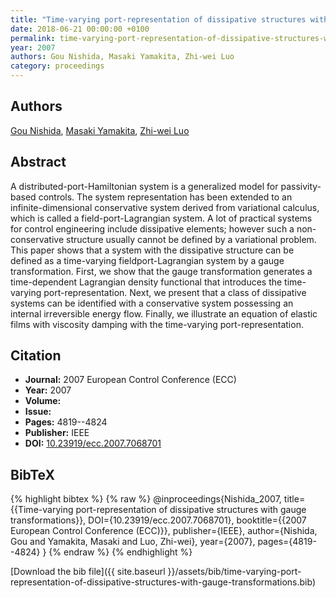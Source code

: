 ```yaml
---
title: "Time-varying port-representation of dissipative structures with gauge transformations"
date: 2018-06-21 00:00:00 +0100
permalink: time-varying-port-representation-of-dissipative-structures-with-gauge-transformations
year: 2007
authors: Gou Nishida, Masaki Yamakita, Zhi-wei Luo
category: proceedings
---
```

 
## Authors
[Gou Nishida](authors/gou-nishida), [Masaki Yamakita](authors/masaki-yamakita), [Zhi-wei Luo](authors/zhi-wei-luo)
 
## Abstract
A distributed-port-Hamiltonian system is a generalized model for passivity-based controls. The system representation has been extended to an infinite-dimensional conservative system derived from variational calculus, which is called a field-port-Lagrangian system. A lot of practical systems for control engineering include dissipative elements; however such a non-conservative structure usually cannot be defined by a variational problem. This paper shows that a system with the dissipative structure can be defined as a time-varying fieldport-Lagrangian system by a gauge transformation. First, we show that the gauge transformation generates a time-dependent Lagrangian density functional that introduces the time-varying port-representation. Next, we present that a class of dissipative systems can be identified with a conservative system possessing an internal irreversible energy flow. Finally, we illustrate an equation of elastic films with viscosity damping with the time-varying port-representation.
 
## Citation
- **Journal:** 2007 European Control Conference (ECC)
- **Year:** 2007
- **Volume:** 
- **Issue:** 
- **Pages:** 4819--4824
- **Publisher:** IEEE
- **DOI:** [10.23919/ecc.2007.7068701](https://doi.org/10.23919/ecc.2007.7068701)
 
## BibTeX
{% highlight bibtex %}
{% raw %}
@inproceedings{Nishida_2007,
  title={{Time-varying port-representation of dissipative structures with gauge transformations}},
  DOI={10.23919/ecc.2007.7068701},
  booktitle={{2007 European Control Conference (ECC)}},
  publisher={IEEE},
  author={Nishida, Gou and Yamakita, Masaki and Luo, Zhi-wei},
  year={2007},
  pages={4819--4824}
}
{% endraw %}
{% endhighlight %}
 
[Download the bib file]({{ site.baseurl }}/assets/bib/time-varying-port-representation-of-dissipative-structures-with-gauge-transformations.bib)
 
